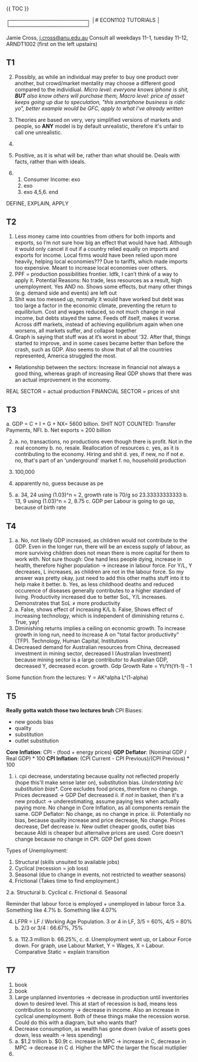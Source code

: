 {{ TOC }}

┌─────────────────────┐
│# ECON1102 TUTORIALS │
└─────────────────────┘

Jamie Cross, j.cross@anu.edu.au
Consult all weekdays 11-1, tuesday 11-12, ARNDT1002 (first on the left upstairs)

## T1


2. Possibly, as while an individual may prefer to buy one product over another, but crowd/market mentality may choose a different good compared to the individiual. *Micro level: everyone knows iphone is shit, ***BUT*** also know others will purchase them, Macro level: price of asset keeps going up due to speculation, "this smartphone business is ridic yo", better example would be GFC, apply to what I've already written*
3. Theories are based on very, very simplified versions of markets and people, so **ANY** model is by default unrealistic, therefore it's unfair to call one unrealistic.
4. 

5. Positive, as it is what will be, rather than what should be. Deals with facts, rather than with ideals.

6. 1. Consumer Income: exo
   2. exo
   3. exo
   4,5,6. end


DEFINE, EXPLAIN, APPLY

## T2

1. Less money came into countries from others for both imports and exports, so I’m not sure how big an effect that would have had. Although it would only cancel it out if a country relied equally on imports and exports for income. Local firms would have been relied upon more heavily, helping local economies??? Due to tariffs, which made imports too expensive. Meant to increase local economies over others.
2. PPF = production possibilities frontier. Idfk, I can’t think of a way to apply it. Potential Reasons: No trade, less resources as a result, high unemployment. Yes AND no. Shows some effects, but many other things (e.g. demand side and events) are left out
3. Shit was too messed up, normally it would have worked but debt was too large a factor in the economic climate, preventing the return to equilibrium. Cost and wages reduced, so not much change in real income, but debts stayed the same. Feeds off itself, makes it worse. Across diff markets, instead of achieving equilibrium again when one worsens, all markets suffer, and collapse together
4. Graph is saying that stuff was at it’s worst in about ’32. After that, things started to improve, and in some cases became better than before the crash, such as GDP. Also seems to show that of all the countries represented, America struggled the most. 
- Relationship between the sectors: Increase in financial not always a good thing, whereas graph of increasing Real GDP shows that there was an actual improvement in the economy. 

REAL SECTOR = actual production
FINANCIAL SECTOR = prices of shit

## T3

a. GDP = C + I + G + NX= 5600 billion. SHIT NOT COUNTED: Transfer Payments, NFI.
b. Net exports = 200 billion

2. a. no, transactions, no productions even though there is profit. Not in the real economy
   b. no, resale. Reallocation of resources 
   c. yes, as it is contributing to the economy. Hiring and shit
   d. yes, if new, no if not
   e. no, that's part of an 'underground' market
   f. no, household production
3. 100,000

4. apparently no, guess because as pe

5. a. 34, 24 using (1.03)^n = 2, growth rate is 70/g so 23.33333333333
   b. 13, 9 using (1.03)^n = 2, 8.75
   c. GDP per Labour is going to go up, because of birth rate

## T4

1. a. No, not likely GDP increased, as children would not contribute to the GDP. Even in the longer run, there will be an excess supply of labour, as more surviving children does not mean there is more capital for them to work with. Not sure though: One hand less people dying, increase in health, therefore higher population -> increase in labour force. For Y/L, Y decreases, L increases, as children are not in the labour force. So my answer was pretty okay, just need to add this other maths stuff into it to help make it better.
   b. Yes, as less childhood deaths and reduced occurence of diseases generally contributes to a higher standard of living. Productivity increased due to better SoL, Y/L increases. Demonstrates that SoL ≠ more productivity
2. a. False, shows effect of increasing K/L
   b. False, Shows effect of increasing technology, which is independent of diminishing returns
   c. True, yay!
3. Diminishing returns implies a ceiling on economic growth. To increase growth in long run, need to increase A on "total factor productivity" (TFP). Technology, Human Capital, Institutions 
4. Decreased demand for Australian resources from China, decreased investment in mining sector, decreased I (Australian Investment) because mining sector is a large contributor to Australian GDP, decreased Y, decreased econ. growth. Gdp Growth Rate = Yt/Yt(Yt-1) - 1

Some function from the lectures: Y = AK^alpha L^(1-alpha)

## T5
**Really gotta watch those two lectures bruh**
CPI Biases:
- new goods bias
- quality
- substitution
- outlet substitution

**Core Inflation**: CPI - (food + energy prices)
**GDP Deflator**: (Nominal GDP / Real GDP) * 100 
**CPI Inflation**: (CPI Current - CPI Previous)/(CPI Previous) * 100

1. i. cpi decrease, understating because quality not reflected properly (hope this'll make sense later on), substitution bias. *Understating b/c substitution bias**. Core excludes food prices, therefore no change. Prices decreased -> GDP Def decreased
ii. if *not* in basket, then it's a new product -> underestimating, assume paying less when actually paying more. No change in Core Inflation, as all components remain the same. GDP Deflator: No change, as no change in price.
iii. Potentially no bias, because quality increase and price decrease, No change. Prices decrease, Def decrease
iv. New outlet cheaper goods, outlet bias because Aldi is cheaper but alternalive prices are used. Core doesn't change because no change in CPI. GDP Def goes down 
 
Types of Unemployment:
1. Structural (skills unsuited to available jobs)
2. Cyclical (recession = job loss)
3. Seasonal (due to change in events, not restricted to weather seasons)
4. Frictional (Takes time to find employment.)

2.a. Structural
  b. Cyclical
  c. Frictional 
  d. Seasonal

Reminder that labour force is employed + unemployed in labour force
3.a. Something like 4.7%
  b. Something like 4.07%


4. LFPR = LF / Working Age Population. 3 or 4 in LF, 3/5 = 60%, 4/5 = 80%
   b. 2/3 or 3/4 : 66.67%, 75%

5. a. 112.3 million
   b. 66.25%, 
   c.
   d. Unemployment went up, or Labour Force down. For graph, use Labour Market, Y = Wages, X = Labour. Comparative Static = explain transition

## T7

1. book
2. book
3. Large unplanned inventories -> decrease in production until inventories down to desired level. This at start of recession is bad, means less contribution to economy -> decrease in income. Also an increase in cyclical unemployment. Both of these things make the recession worse. Could do this with a diagram, but who wants that?
4. Decrease consumption, as wealth has gone down (value of assets goes down, less wealth -> less spending)
5. a. $1.2 trillion
   b. $0.9t
   c. increase in MPC -> increase in C, decrease in MPC -> decrease in C
   d. Higher the MPC the larger the fiscal mutliplier
6. 
